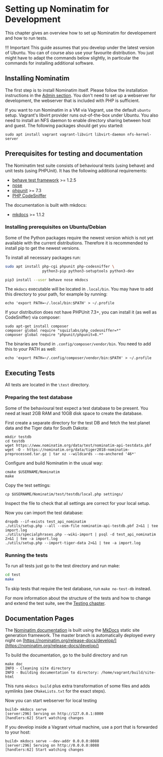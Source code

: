 # Setting up Nominatim for Development

This chapter gives an overview how to set up Nominatim for developement
and how to run tests.

!!! Important
    This guide assumes that you develop under the latest version of Ubuntu. You
    can of course also use your favourite distribution. You just might have to
    adapt the commands below slightly, in particular the commands for installing
    additional software.

## Installing Nominatim

The first step is to install Nominatim itself. Please follow the installation
instructions in the [Admin section](../admin/Installation.md). You don't need
to set up a webserver for development, the webserver that is included with PHP
is sufficient.

If you want to run Nominatim in a VM via Vagrant, use the default `ubuntu` setup.
Vagrant's libvirt provider runs out-of-the-box under Ubuntu. You also need to
install an NFS daemon to enable directory sharing between host and guest. The
following packages should get you started:

    sudo apt install vagrant vagrant-libvirt libvirt-daemon nfs-kernel-server

## Prerequisites for testing and documentation

The Nominatim test suite consists of behavioural tests (using behave) and
unit tests (using PHPUnit). It has the following additional requirements:

* [behave test framework](https://behave.readthedocs.io) >= 1.2.5
* [nose](https://nose.readthedocs.io)
* [phpunit](https://phpunit.de) >= 7.3
* [PHP CodeSniffer](https://github.com/squizlabs/PHP_CodeSniffer)

The documentation is built with mkdocs:

* [mkdocs](https://www.mkdocs.org/) >= 1.1.2

### Installing prerequisites on Ubuntu/Debian

Some of the Python packages require the newest version which is not yet
available with the current distributions. Therefore it is recommended to
install pip to get the newest versions.

To install all necessary packages run:

```sh
sudo apt install php-cgi phpunit php-codesniffer \
                 python3-pip python3-setuptools python3-dev

pip3 install --user behave nose mkdocs
```

The `mkdocs` executable will be located in `.local/bin`. You may have to add
this directory to your path, for example by running:

```
echo 'export PATH=~/.local/bin:$PATH' > ~/.profile
```

If your distribution does not have PHPUnit 7.3+, you can install it (as well
as CodeSniffer) via composer:

```
sudo apt-get install composer
composer global require "squizlabs/php_codesniffer=*"
composer global require "phpunit/phpunit=8.*"
```

The binaries are found in `.config/composer/vendor/bin`. You need to add this
to your PATH as well:

```
echo 'export PATH=~/.config/composer/vendor/bin:$PATH' > ~/.profile
```


## Executing Tests

All tests are located in the `\test` directory.

### Preparing the test database

Some of the behavioural test expect a test database to be present. You need at
least 2GB RAM and 10GB disk space to create the database.

First create a separate directory for the test DB and fetch the test planet
data and the Tiger data for South Dakota:

```
mkdir testdb
cd testdb
wget https://www.nominatim.org/data/test/nominatim-api-testdata.pbf
wget -O - https://nominatim.org/data/tiger2018-nominatim-preprocessed.tar.gz | tar xz --wildcards --no-anchored '46*'
```

Configure and build Nominatim in the usual way:

```
cmake $USERNAME/Nominatim
make
```

Copy the test settings:

```
cp $USERNAME/Nominatim/test/testdb/local.php settings/
```

Inspect the file to check that all settings are correct for your local setup.

Now you can import the test database:

```
dropdb --if-exists test_api_nominatim
./utils/setup.php --all --osm-file nominatim-api-testdb.pbf 2>&1 | tee import.log
./utils/specialphrases.php --wiki-import | psql -d test_api_nominatim 2>&1 | tee -a import.log
./utils/setup.php --import-tiger-data 2>&1 | tee -a import.log
```

### Running the tests

To run all tests just go to the test directory and run make:

```sh
cd test
make
```

To skip tests that require the test database, run `make no-test-db` instead.

For more information about the structure of the tests and how to change and
extend the test suite, see the [Testing chapter](Testing.md).

## Documentation Pages

The [Nominatim documentation](https://nominatim.org/release-docs/develop/) is
built using the [MkDocs](https://www.mkdocs.org/) static site generation
framework. The master branch is automatically deployed every night on
[https://nominatim.org/release-docs/develop/](https://nominatim.org/release-docs/develop/)

To build the documentation, go to the build directory and run

```
make doc
INFO - Cleaning site directory
INFO - Building documentation to directory: /home/vagrant/build/site-html
```

This runs `mkdocs build` plus extra transformation of some files and adds
symlinks (see `CMakeLists.txt` for the exact steps).

Now you can start webserver for local testing

```
build> mkdocs serve
[server:296] Serving on http://127.0.0.1:8000
[handlers:62] Start watching changes
```

If you develop inside a Vagrant virtual machine, use a port that is forwarded
to your host:

```
build> mkdocs serve --dev-addr 0.0.0.0:8088
[server:296] Serving on http://0.0.0.0:8088
[handlers:62] Start watching changes
```
